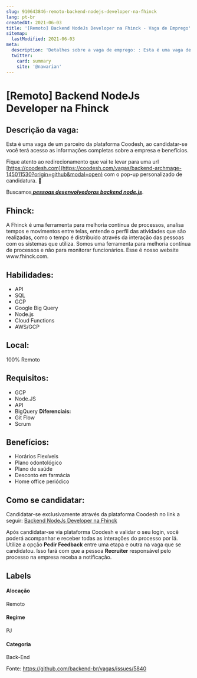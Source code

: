 ```yaml
---
slug: 910643846-remoto-backend-nodejs-developer-na-fhinck
lang: pt-br
createdAt: 2021-06-03
title: '[Remoto] Backend NodeJs Developer na Fhinck - Vaga de Emprego'
sitemap:
  lastModified: 2021-06-03
meta:
  description: 'Detalhes sobre a vaga de emprego: : Esta é uma vaga de um parceiro da plataforma Coodesh, ao candidatar-se você terá acesso as informações completas sobre a empresa e benefícios.  Fique atento ao redirecionamento que vai te levar para uma url [https://coodesh.com](https://coodesh.com/vagas/backend-archmage-145011530?origin=github&modal=open) com o pop-up personalizado de candidatura. 👋 <p>Buscamos<strong><em><ins> pessoas desenvolvedoras backend node.js</ins></em></strong>.&nbsp;</p>'
  twitter:
    card: summary
    site: '@nawarian'
---
```


# [Remoto] Backend NodeJs Developer na Fhinck

## Descrição da vaga: 
Esta é uma vaga de um parceiro da plataforma Coodesh, ao candidatar-se você terá acesso as informações completas sobre a empresa e benefícios.


Fique atento ao redirecionamento que vai te levar para uma url [https://coodesh.com](https://coodesh.com/vagas/backend-archmage-145011530?origin=github&modal=open) com o pop-up personalizado de candidatura. 👋
<p>Buscamos<strong><em><ins> pessoas desenvolvedoras backend node.js</ins></em></strong>.&nbsp;</p>

## Fhinck: 
 <p>A Fhinck é uma ferramenta para melhoria contínua de processos, analisa tempos e movimentos entre telas, entende o perfil das atividades que são realizadas, como o tempo é distribuído através da interação das pessoas com os sistemas que utiliza. Somos uma ferramenta para melhoria contínua de processos e não para monitorar funcionários. Esse é nosso website www.fhinck.com.</p>
</p>

 ## Habilidades: 
 - API 
- SQL 
- GCP 
- Google Big Query 
- Node.js 
- Cloud Functions 
- AWS/GCP
## Local: 
 100% Remoto
## Requisitos: 
 - GCP 
- Node.JS 
- API 
- BigQuery
**Diferenciais:** 
 - Git Flow 
- Scrum
## Benefícios: 
 - Horários Flexíveis 
- Plano odontológico 
- Plano de saúde 
- Desconto em farmácia 
- Home office periódico
## Como se candidatar:
Candidatar-se exclusivamente através da plataforma Coodesh no link a seguir: [Backend NodeJs Developer na Fhinck](https://coodesh.com/vagas/backend-archmage-145011530?origin=github&modal=open)


Após candidatar-se via plataforma Coodesh e validar o seu login, você poderá acompanhar e receber todas as interações do processo por lá. Utilize a opção <b>Pedir Feedback</b> entre uma etapa e outra na vaga que se candidatou. Isso fará com que a pessoa <b>Recruiter</b> responsável pelo processo na empresa receba a notificação.
## Labels
#### Alocação
Remoto
#### Regime
PJ
#### Categoria
Back-End

Fonte: https://github.com/backend-br/vagas/issues/5840